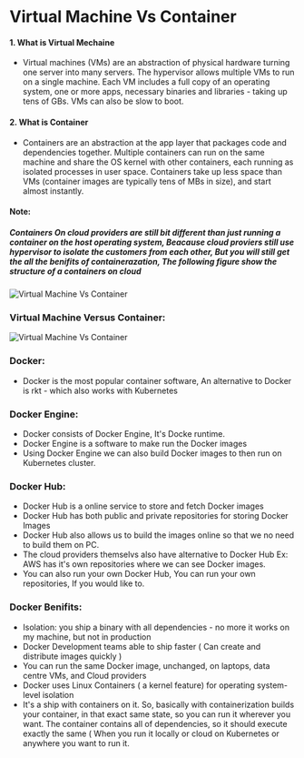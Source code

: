 # Virtual Machine Vs Container

#### 1. What is Virtual Mechaine

* Virtual machines (VMs) are an abstraction of physical hardware turning one server into many servers. The hypervisor allows multiple VMs to run on a single machine. Each VM includes a full copy of an operating system, one or more apps, necessary binaries and libraries - taking up tens of GBs. VMs can also be slow to boot.


#### 2. What is Container

* Containers are an abstraction at the app layer that packages code and dependencies together. Multiple containers can run on the same machine and share the OS kernel with other containers, each running as isolated processes in user space. Containers take up less space than VMs (container images are typically tens of MBs in size), and start almost instantly.

#### Note:
##### Containers On cloud providers are still bit different than just running a container on the host operating system, Beacause cloud proviers still use hypervisor to isolate the customers from each other, But you will still get the all the benifits of containerazation, The following figure show the structure of a containers on cloud

![Virtual Machine Vs Container](https://i.imgur.com/vV2H20Z.png)

### Virtual Machine Versus Container:

![Virtual Machine Vs Container](http://cdn.ttgtmedia.com/rms/onlineImages/windows_server-virtual_machines_vs_containers.png)

### Docker:

+ Docker is the most popular container software, An alternative to Docker is rkt - which also works with Kubernetes

### Docker Engine:

+ Docker consists of Docker Engine, It's Docke runtime.
+ Docker Engine is a software to make run the Docker images
+ Using Docker Engine we can also build Docker images to then run on Kubernetes cluster.

### Docker Hub:

+ Docker Hub is a online service to store and fetch Docker images
+ Docker Hub has both public and private repositories for storing Docker Images
+ Docker Hub also allows us to build the images online so that we no need to build them on PC.
+ The cloud providers themselvs also have alternative to Docker Hub Ex: AWS has it's own repositories where we can see Docker images.
+ You can also run your own Docker Hub, You can run your own repositories, If you would like to.

### Docker Benifits:

+ Isolation: you ship a binary with all dependencies 
                - no more it works on my machine, but not in production
+ Docker Development teams able to ship faster ( Can create and distribute images quickly )
+ You can run the same Docker image, unchanged, on laptops, data centre VMs, and Cloud providers 
+ Docker uses Linux Containers ( a kernel feature) for operating system-level isolation
+ It's a ship with containers on it. So, basically with containerization builds your container, in that exact same state, so you can run it wherever you want. The container contains all of dependencies, so it should execute exactly the same ( When you run it locally or cloud on Kubernetes or anywhere you want to run it.



